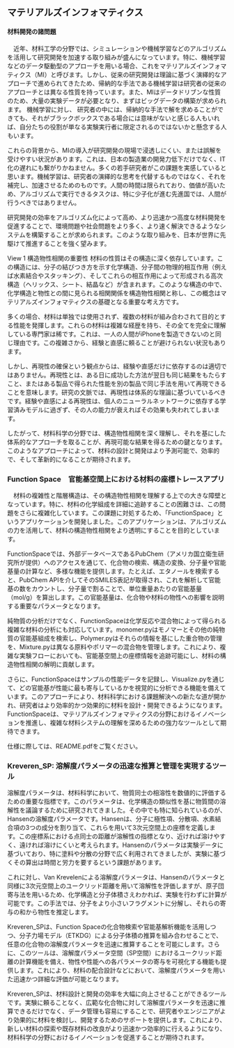 ## マテリアルズインフォマティクス

#### 材料開発の諸問題
　近年、材料工学の分野では、シミュレーションや機械学習などのアルゴリズムを活用して研究開発を加速する取り組みが盛んになっています。特に、機械学習などのデータ駆動型のアプローチを用いる場合、これをマテリアルズインフォマティクス（MI）と呼びます。しかし、従来の研究開発は理論に基づく演繹的なアプローチで進められてきたため、帰納的な手法である機械学習は研究者の従来のアプローチとは異なる性質を持っています。また、MIはデータドリブンな性質のため、大量の実験データが必要となり、まずはビッグデータの構築が求められます。
機械学習に対し、
研究者の中には、帰納的な手法で解を求めることができても、それがブラックボックスである場合には意味がないと感じる人もいれば、自分たちの役割が単なる実験実行者に限定されるのではないかと懸念する人もいます。

これらの背景から、MIの導入が研究開発の現場で浸透しにくい、または誤解を受けやすい状況があります。これは、日本の製造業の開発力低下だけでなく、IT化の遅れにも繋がりかねません。多くの若手研究者がこの課題を実感していると思います。機械学習は、研究者の演繹的な思考を代替するものではなく、それを補完し、加速させるためのものです。人間の時間は限られており、価値が高いため、アルゴリズムで実行できるタスクは、特に少子化が進む先進国では、人間が行うべきではありません。

研究開発の効率をアルゴリズム化によって高め、より迅速かつ高度な材料開発を促進することで、環境問題や社会問題をより多く、より速く解決できるようなシステムを構築することが求められます。このような取り組みを、日本が世界に先駆けて推進することを強く望みます。



View 1 構造物性相関の重要性
材料の性質はその構造に深く依存しています。この構造には、分子の結びつき方を示す化学構造、分子間の物理的相互作用（例えば水素結合やスタッキング）、そしてこれらの相互作用によって形成される高次構造（ヘリックス、シート、結晶など）が含まれます。このような構造の中で、化学構造と物性との間に見られる相関関係を構造物性相関と称し、この概念はマテリアルズインフォマティクスの基礎となる重要な考え方です。

多くの場合、材料は単独では使用されず、複数の材料が組み合わされて目的とする性能を発揮します。これらの材料は複雑な経歴を持ち、その全てを完全に理解している専門家は稀です。これは、一人の人間がiPhoneを製造できないのと同じ理由です。この複雑さから、経験と直感に頼ることが避けられない状況もあります。

しかし、再現性の確保という観点からは、経験や直感だけに依存するのは適切ではありません。再現性とは、ある日に成功した方法が翌日も同じ結果をもたらすこと、またはある製品で得られた性能を別の製品で同じ手法を用いて再現できることを意味します。研究の文脈では、再現性は体系的な理論に基づいているべきです。経験や直感による再現性は、個人のニューラルネットワークに依存する学習済みモデルに過ぎず、その人の能力が衰えればその効果も失われてしまいます。

したがって、材料科学の分野では、構造物性相関を深く理解し、それを基にした体系的なアプローチを取ることが、再現可能な結果を得るための鍵となります。このようなアプローチによって、材料の設計と開発はより予測可能で、効率的で、そして革新的になることが期待されます。

### Function Space　官能基空間上における材料の座標トレースアプリ
　材料の複雑性と階層構造は、その構造物性相関を理解する上での大きな障壁となっています。特に、材料の化学組成を詳細に追跡することの困難さは、この問題をさらに複雑化しています。この課題に対処するため、「FunctionSpace」というアプリケーションを開発しました。このアプリケーションは、アルゴリズムの力を活用して、材料の構造物性相関をより透明にすることを目的としています。

FunctionSpaceでは、外部データベースであるPubChem（アメリカ国立衛生研究所が提供）へのアクセスを通じて、化合物の検索、構造の変換、分子量や官能基量の計算など、多様な機能を提供します。たとえば、エタノールを検索すると、PubChem APIを介してそのSMILES表記が取得され、これを解析して官能基の数をカウントし、分子量で割ることで、単位重量あたりの官能基量（mol/g）を算出します。この官能基量は、化合物や材料の物性への影響を説明する重要なパラメータとなります。

純物質の分析だけでなく、FunctionSpaceは化学反応や混合物によって得られる複雑な材料の分析にも対応しています。monomer.pyはモノマーとその他の純物質の官能基組成を検索し、Polymer.pyはそれらの情報を基にした重合物の管理を、Mixture.pyは異なる原料やポリマーの混合物を管理します。これにより、複雑な実験フローにおいても、官能基空間上の座標情報を追跡可能にし、材料の構造物性相関の解明に貢献します。

さらに、FunctionSpaceはサンプルの性能データを記録し、Visualize.pyを通じて、どの官能基が性能に最も寄与しているかを視覚的に分析できる機能を備えています。このアプローチにより、材料科学における課題解決への新たな道が開かれ、研究者はより効率的かつ効果的に材料を設計・開発できるようになります。FunctionSpaceは、マテリアルズインフォマティクスの分野におけるイノベーションを推進し、複雑な材料システムの理解を深めるための強力なツールとして期待できます。

仕様に際しては、README.pdfをご覧ください。

### Kreveren_SP: 溶解度パラメータの迅速な推算と管理を実現するツール
溶解度パラメータは、材料科学において、物質同士の相溶性を数値的に評価するための重要な指標です。このパラメータは、化学構造の類似性を基に物質間の溶解性を議論するために研究されてきました。その中でも特に知られているのが、Hansenの溶解度パラメータです。Hansenは、分子に極性項、分散項、水素結合項の3つの成分を割り当て、これらを用いて3次元空間上の座標を定義します。この座標系における点同士の距離が溶解性の指標となり、近ければ溶けやすく、遠ければ溶けにくいと考えられます。Hansenのパラメータは実験データに基づいており、特に塗料や分散の分野で広く利用されてきましたが、実験に基づくその算出は時間と労力を要するという課題があります。

これに対し、Van Krevelenによる溶解度パラメータは、Hansenのパラメータと同様に3次元空間上のユークリッド距離を用いて溶解性を評価しますが、原子団寄与法を用いるため、化学構造と分子体積さえわかれば、実験を行わずに計算が可能です。この手法では、分子をより小さいフラグメントに分解し、それらの寄与の和から物性を推定します。

Kreveren_SPは、Function Spaceの化合物検索や官能基解析機能を活用しつつ、分子力場モデル（ETKDG）による分子体積の推算を組み合わせることで、任意の化合物の溶解度パラメータを迅速に推算することを可能にします。さらに、このツールは、溶解度パラメータ空間（SP空間）におけるユークリッド距離の計算機能を備え、物性や性能への各パラメータの寄与を可視化する機能も提供します。これにより、材料の配合設計などにおいて、溶解度パラメータを用いた迅速かつ詳細な評価が可能となります。

Kreveren_SPは、材料設計と開発の効率を大幅に向上させることができるツールです。実験に頼ることなく、広範な化合物に対して溶解度パラメータを迅速に推算できるだけでなく、データ管理も容易にすることで、研究者やエンジニアがより効果的に材料を検討し、開発するためのサポートを提供します。これにより、新しい材料の探索や既存材料の改良がより迅速かつ効率的に行えるようになり、材料科学の分野におけるイノベーションを促進することが期待されます。

 


